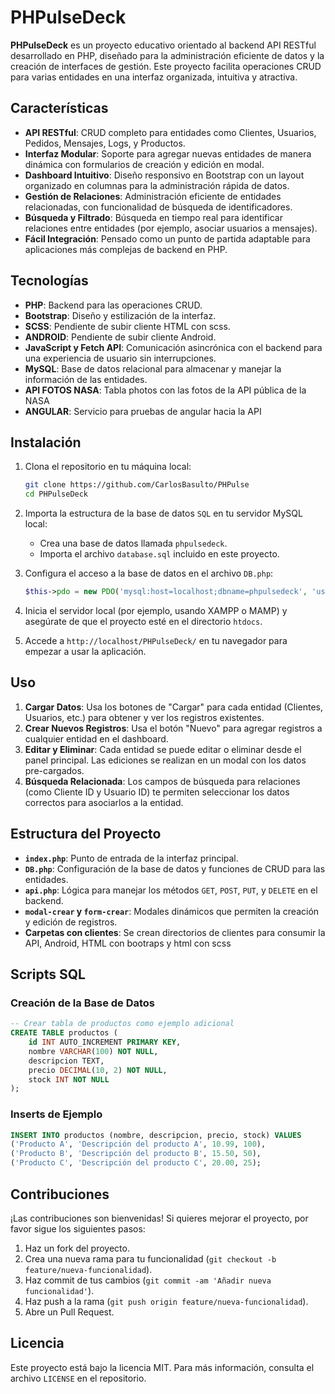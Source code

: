 
# PHPulseDeck

**PHPulseDeck** es un proyecto educativo orientado al backend API RESTful desarrollado en PHP, diseñado para la administración eficiente de datos y la creación de interfaces de gestión. Este proyecto facilita operaciones CRUD para varias entidades en una interfaz organizada, intuitiva y atractiva.

## Características

- **API RESTful**: CRUD completo para entidades como Clientes, Usuarios, Pedidos, Mensajes, Logs, y Productos.
- **Interfaz Modular**: Soporte para agregar nuevas entidades de manera dinámica con formularios de creación y edición en modal.
- **Dashboard Intuitivo**: Diseño responsivo en Bootstrap con un layout organizado en columnas para la administración rápida de datos.
- **Gestión de Relaciones**: Administración eficiente de entidades relacionadas, con funcionalidad de búsqueda de identificadores.
- **Búsqueda y Filtrado**: Búsqueda en tiempo real para identificar relaciones entre entidades (por ejemplo, asociar usuarios a mensajes).
- **Fácil Integración**: Pensado como un punto de partida adaptable para aplicaciones más complejas de backend en PHP.

## Tecnologías

- **PHP**: Backend para las operaciones CRUD.
- **Bootstrap**: Diseño y estilización de la interfaz.
- **SCSS**: Pendiente de subir cliente HTML con scss.
- **ANDROID**: Pendiente de subir cliente Android.
- **JavaScript y Fetch API**: Comunicación asincrónica con el backend para una experiencia de usuario sin interrupciones.
- **MySQL**: Base de datos relacional para almacenar y manejar la información de las entidades.
- **API FOTOS NASA**: Tabla photos con las fotos de la API pública de la NASA
- **ANGULAR**: Servicio para pruebas de angular hacia la API




## Instalación

1. Clona el repositorio en tu máquina local:
   ```bash
   git clone https://github.com/CarlosBasulto/PHPulse
   cd PHPulseDeck
   ```

2. Importa la estructura de la base de datos `SQL` en tu servidor MySQL local:
   - Crea una base de datos llamada `phpulsedeck`.
   - Importa el archivo `database.sql` incluido en este proyecto.

3. Configura el acceso a la base de datos en el archivo `DB.php`:
   ```php
   $this->pdo = new PDO('mysql:host=localhost;dbname=phpulsedeck', 'usuario', 'contraseña');
   ```

4. Inicia el servidor local (por ejemplo, usando XAMPP o MAMP) y asegúrate de que el proyecto esté en el directorio `htdocs`.

5. Accede a `http://localhost/PHPulseDeck/` en tu navegador para empezar a usar la aplicación.

## Uso

1. **Cargar Datos**: Usa los botones de "Cargar" para cada entidad (Clientes, Usuarios, etc.) para obtener y ver los registros existentes.
2. **Crear Nuevos Registros**: Usa el botón "Nuevo" para agregar registros a cualquier entidad en el dashboard.
3. **Editar y Eliminar**: Cada entidad se puede editar o eliminar desde el panel principal. Las ediciones se realizan en un modal con los datos pre-cargados.
4. **Búsqueda Relacionada**: Los campos de búsqueda para relaciones (como Cliente ID y Usuario ID) te permiten seleccionar los datos correctos para asociarlos a la entidad.

## Estructura del Proyecto

- **`index.php`**: Punto de entrada de la interfaz principal.
- **`DB.php`**: Configuración de la base de datos y funciones de CRUD para las entidades.
- **`api.php`**: Lógica para manejar los métodos `GET`, `POST`, `PUT`, y `DELETE` en el backend.
- **`modal-crear` y `form-crear`**: Modales dinámicos que permiten la creación y edición de registros.
- **Carpetas con clientes**: Se crean directorios de clientes para consumir la API, Android, HTML con bootraps y html con scss
  
## Scripts SQL

### Creación de la Base de Datos

```sql
-- Crear tabla de productos como ejemplo adicional
CREATE TABLE productos (
    id INT AUTO_INCREMENT PRIMARY KEY,
    nombre VARCHAR(100) NOT NULL,
    descripcion TEXT,
    precio DECIMAL(10, 2) NOT NULL,
    stock INT NOT NULL
);
```

### Inserts de Ejemplo

```sql
INSERT INTO productos (nombre, descripcion, precio, stock) VALUES 
('Producto A', 'Descripción del producto A', 10.99, 100),
('Producto B', 'Descripción del producto B', 15.50, 50),
('Producto C', 'Descripción del producto C', 20.00, 25);
```

## Contribuciones

¡Las contribuciones son bienvenidas! Si quieres mejorar el proyecto, por favor sigue los siguientes pasos:

1. Haz un fork del proyecto.
2. Crea una nueva rama para tu funcionalidad (`git checkout -b feature/nueva-funcionalidad`).
3. Haz commit de tus cambios (`git commit -am 'Añadir nueva funcionalidad'`).
4. Haz push a la rama (`git push origin feature/nueva-funcionalidad`).
5. Abre un Pull Request.

## Licencia

Este proyecto está bajo la licencia MIT. Para más información, consulta el archivo `LICENSE` en el repositorio.
